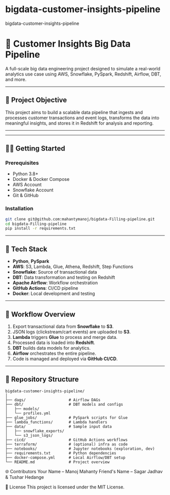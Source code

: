 # bigdata-customer-insights-pipeline
bigdata-customer-insights-pipeline

# 🧠 Customer Insights Big Data Pipeline

A full-scale big data engineering project designed to simulate a real-world analytics use case using AWS, Snowflake, PySpark, Redshift, Airflow, DBT, and more.

---

## 🚀 Project Objective

This project aims to build a scalable data pipeline that ingests and processes customer transactions and event logs, transforms the data into meaningful insights, and stores it in Redshift for analysis and reporting.

---


---

## 🧑‍💻 Getting Started

### Prerequisites

- Python 3.8+
- Docker & Docker Compose
- AWS Account
- Snowflake Account
- Git & GitHub

### Installation

```bash
git clone git@github.com:mahantymanoj/bigdata-Filling-pipeline.git
cd bigdata-Filling-pipeline
pip install -r requirements.txt
```
----------

## 🧱 Tech Stack

- **Python**, **PySpark**
- **AWS**: S3, Lambda, Glue, Athena, Redshift, Step Functions
- **Snowflake**: Source of transactional data
- **DBT**: Data transformation and testing on Redshift
- **Apache Airflow**: Workflow orchestration
- **GitHub Actions**: CI/CD pipeline
- **Docker**: Local development and testing

---

## 🔄 Workflow Overview

1. Export transactional data from **Snowflake** to **S3**.
2. JSON logs (clickstream/cart events) are uploaded to **S3**.
3. **Lambda** triggers **Glue** to process and merge data.
4. Processed data is loaded into **Redshift**.
5. **DBT** builds data models for analytics.
6. **Airflow** orchestrates the entire pipeline.
7. Code is managed and deployed via **GitHub CI/CD**.

---

## 📂 Repository Structure
```
bigdata-customer-insights-pipeline/
│
├── dags/                   # Airflow DAGs
├── dbt/                    # DBT models and configs
│   ├── models/
│   └── profiles.yml
├── glue_jobs/              # PySpark scripts for Glue
├── lambda_functions/       # Lambda handlers
├── data/                   # Sample input data
│   ├── snowflake_exports/
│   └── s3_json_logs/
├── cicd/                   # GitHub Actions workflows
├── terraform/              # (optional) infra as code
├── notebooks/              # Jupyter notebooks (exploration, dev)
├── requirements.txt        # Python dependencies
├── docker-compose.yml      # Local Airflow/DBT setup
└── README.md               # Project overview
```

🌐 Contributors
Your Name – <a >Manoj Mahanty </a>
Friend's Name – Sagar Jadhav & Tushar Hedange

📌 License
This project is licensed under the MIT License.


